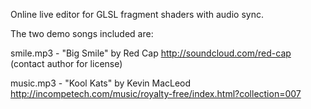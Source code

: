 Online live editor for GLSL fragment shaders with audio sync.

The two demo songs included are:

smile.mp3 - "Big Smile" by Red Cap 
             http://soundcloud.com/red-cap (contact author for license)

music.mp3 - "Kool Kats" by Kevin MacLeod 
             http://incompetech.com/music/royalty-free/index.html?collection=007
